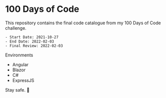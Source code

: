 # 100 Days of Code

This repository contains the final code catalogue from my 100 Days of Code challenge.

```
- Start Date: 2021-10-27
- End Date: 2022-02-03
- Final Review: 2022-02-03
```

Environments
* Angular
* Blazor
* C#
* ExpressJS

Stay safe. 🔌
